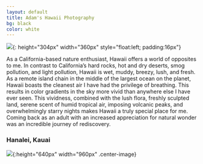 ```yaml
---
layout: default
title: Adam's Hawaii Photography
bg: black
color: white
---
```


<meta property="og:image" content="https://lh3.googleusercontent.com/D-Ov3ZSwZOgdiLE893pGCTYB1GT2v8se9WjNe8ibVL5Nj81DtX_yewGTKTEvQhO6F-GlVfa2n2I0izH7333Z3IYjqrU6oZVA5u7ulRtiBkj6xNWAoDbh_yuXXyw1Q21GLeH9sYiKghg=w2400"/>

![](https://lh3.googleusercontent.com/D-Ov3ZSwZOgdiLE893pGCTYB1GT2v8se9WjNe8ibVL5Nj81DtX_yewGTKTEvQhO6F-GlVfa2n2I0izH7333Z3IYjqrU6oZVA5u7ulRtiBkj6xNWAoDbh_yuXXyw1Q21GLeH9sYiKghg=w2400){: height="304px" width="360px" style="float:left; padding:16px"}

As a California-based nature enthusiast, Hawaii offers a world of opposites to me. In contrast to California’s hard rocks, hot and dry deserts, smog pollution, and light pollution, Hawaii is wet, muddy, breezy, lush, and fresh. As a remote island chain in the middle of the largest ocean on the planet, Hawaii boasts the cleanest air I have had the privilege of breathing. This results in color gradients in the sky more vivid than anywhere else I have ever seen. This vividness, combined with the lush flora, freshly sculpted land, serene scent of humid tropical air, imposing volcanic peaks, and overwhelmingly starry nights makes Hawaii a truly special place for me. Coming back as an adult with an increased appreciation for natural wonder was an incredible journey of rediscovery.

### Hanalei, Kauai
![](https://lh3.googleusercontent.com/EDIHrZrIdCROBDegQocAmYTCWxoGZDwkpq8qSeLJvzR_BW3tdXS6XUyulCN9aB2i7WmcIEh7b8n1HKOqkmefopp6MlZODjSflyGlV_EbpyOBuAsL0FFgzGuXyJB3ZTDBYqyiTsjB1ck=w1920-h1080){:height="640px" width="960px" .center-image}

